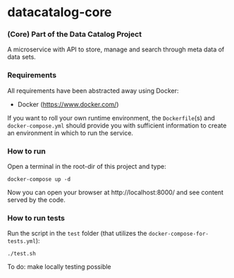 # datacatalog-core

### (Core) Part of the Data Catalog Project

A microservice with API to store, manage and search through meta data of data sets.

### Requirements

All requirements have been abstracted away using Docker:
- Docker (https://www.docker.com/)

If you want to roll your own runtime environment, the `Dockerfile`(s) and `docker-compose.yml` should provide you 
with sufficient information to create an environment in which to run the service.

### How to run

Open a terminal in the root-dir of this project and type:

	docker-compose up -d
	
Now you can open your browser at http://localhost:8000/ and see content served by the code.

### How to run tests

Run the script in the `test` folder (that utilizes the `docker-compose-for-tests.yml`):

	./test.sh
	
To do: make locally testing possible
